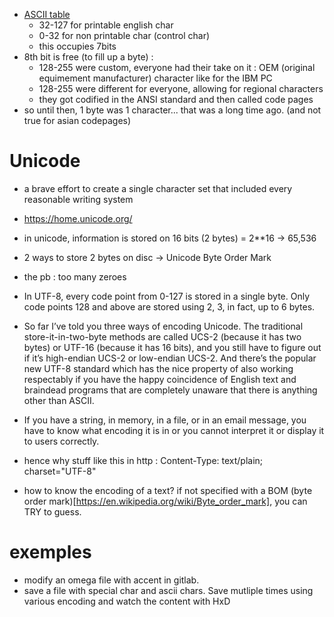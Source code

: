 
- [ASCII table](http://www.robelle.com/library/smugbook/ascii.html)
  - 32-127 for printable english char
  - 0-32 for non printable char (control char)
  - this occupies 7bits
- 8th bit is free (to fill up a byte) :
  - 128-255 were custom, everyone had their take on it : OEM (original equimement manufacturer) character like for the IBM PC
  - 128-255 were different for everyone, allowing for regional characters
  - they got codified in the ANSI standard and then called code pages
- so until then, 1 byte was 1 character... that was a long time ago. (and not true for asian codepages)

# Unicode

- a brave effort to create a single character set that included every reasonable writing system
- https://home.unicode.org/
- in unicode, information is stored on 16 bits (2 bytes) = 2\*\*16 -> 65,536
- 2 ways to store 2 bytes on disc ->  Unicode Byte Order Mark 
- the pb : too many zeroes

- In UTF-8, every code point from 0-127 is stored in a single byte. Only code points 128 and above are stored using 2, 3, in fact, up to 6 bytes.


- So far I’ve told you three ways of encoding Unicode. The traditional store-it-in-two-byte methods are called UCS-2 (because it has two bytes) or UTF-16 (because it has 16 bits), and you still have to figure out if it’s high-endian UCS-2 or low-endian UCS-2. And there’s the popular new UTF-8 standard which has the nice property of also working respectably if you have the happy coincidence of English text and braindead programs that are completely unaware that there is anything other than ASCII.

- If you have a string, in memory, in a file, or in an email message, you have to know what encoding it is in or you cannot interpret it or display it to users correctly.

- hence why stuff like this in http : Content-Type: text/plain; charset="UTF-8"

- how to know the encoding of a text? if not specified with a BOM (byte order mark)[https://en.wikipedia.org/wiki/Byte_order_mark], you can TRY to guess.

# exemples

- modify an omega file with accent in gitlab.
- save a file with special char and ascii chars. Save mutliple times using various encoding and watch the content with HxD
